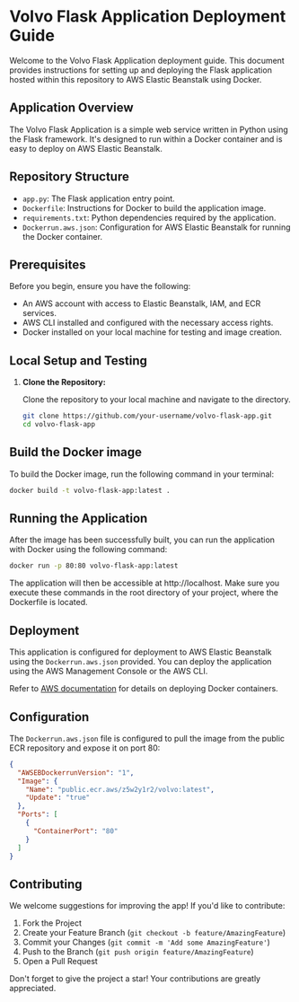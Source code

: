 # Volvo Flask Application Deployment Guide

Welcome to the Volvo Flask Application deployment guide. This document provides instructions for setting up and deploying the Flask application hosted within this repository to AWS Elastic Beanstalk using Docker.

## Application Overview

The Volvo Flask Application is a simple web service written in Python using the Flask framework. It's designed to run within a Docker container and is easy to deploy on AWS Elastic Beanstalk.

## Repository Structure

- `app.py`: The Flask application entry point.
- `Dockerfile`: Instructions for Docker to build the application image.
- `requirements.txt`: Python dependencies required by the application.
- `Dockerrun.aws.json`: Configuration for AWS Elastic Beanstalk for running the Docker container.

## Prerequisites

Before you begin, ensure you have the following:

- An AWS account with access to Elastic Beanstalk, IAM, and ECR services.
- AWS CLI installed and configured with the necessary access rights.
- Docker installed on your local machine for testing and image creation.

## Local Setup and Testing

1. **Clone the Repository:**

   Clone the repository to your local machine and navigate to the directory.

   ```sh
   git clone https://github.com/your-username/volvo-flask-app.git
   cd volvo-flask-app
   ```
## Build the Docker image

To build the Docker image, run the following command in your terminal:

```bash
docker build -t volvo-flask-app:latest .
```

## Running the Application

After the image has been successfully built, you can run the application with Docker using the following command:

```bash
docker run -p 80:80 volvo-flask-app:latest
```
The application will then be accessible at http://localhost.
Make sure you execute these commands in the root directory of your project, where the Dockerfile is located.

## Deployment

This application is configured for deployment to AWS Elastic Beanstalk using the `Dockerrun.aws.json` provided. You can deploy the application using the AWS Management Console or the AWS CLI.

Refer to [AWS documentation](https://docs.aws.amazon.com/elasticbeanstalk/latest/dg/create_deploy_docker.html) for details on deploying Docker containers.

## Configuration

The `Dockerrun.aws.json` file is configured to pull the image from the public ECR repository and expose it on port 80:

```json
{
  "AWSEBDockerrunVersion": "1",
  "Image": {
    "Name": "public.ecr.aws/z5w2y1r2/volvo:latest",
    "Update": "true"
  },
  "Ports": [
    {
      "ContainerPort": "80"
    }
  ]
}
```
## Contributing

We welcome suggestions for improving the app! If you'd like to contribute:

1. Fork the Project
2. Create your Feature Branch (`git checkout -b feature/AmazingFeature`)
3. Commit your Changes (`git commit -m 'Add some AmazingFeature'`)
4. Push to the Branch (`git push origin feature/AmazingFeature`)
5. Open a Pull Request

Don't forget to give the project a star! Your contributions are greatly appreciated.

